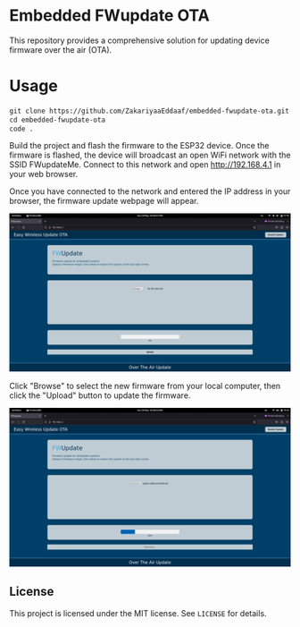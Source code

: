 # Embedded FWupdate OTA

This repository provides a comprehensive solution for updating device firmware over the air (OTA).

# Usage
```
git clone https://github.com/ZakariyaaEddaaf/embedded-fwupdate-ota.git
cd embedded-fwupdate-ota
code .
```

Build the project and flash the firmware to the ESP32 device. Once the firmware is flashed, the device will broadcast an open WiFi network with the SSID FWupdateMe. Connect to this network and open http://192.168.4.1 in your web browser.

Once you have connected to the network and entered the IP address in your browser, the firmware update webpage will appear.

![App Screenshot](https://github.com/ZakariyaaEddaaf/embedded-fwupdate-ota/blob/main/screenshot/fwupdate_http_basic.png?raw=true)

Click "Browse" to select the new firmware from your local computer, then click the "Upload" button to update the firmware.

![App Screenshot](https://github.com/ZakariyaaEddaaf/embedded-fwupdate-ota/blob/main/screenshot/fwupdate_http_update.png?raw=true)


## License
This project is licensed under the MIT license. See `LICENSE` for details.

